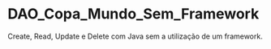 # DAO_Copa_Mundo_Sem_Framework
Create, Read, Update e Delete com Java sem a utilização de um framework.
